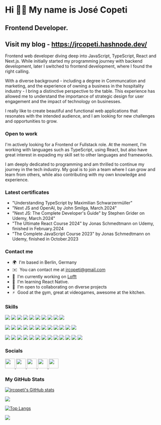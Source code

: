 Hi 👋🏻 My name is José Copeti
===============================================================================================================================================

Frontend Developer. 
----------------------------

Visit my blog - https://jrcopeti.hashnode.dev/
----------------------------

Frontend web developer diving deep into JavaScript, TypeScript, React and Next.js. While initially started my programming journey with backend development, later I switched to frontend development, where I found the right calling. 

With a diverse background - including a degree in Communcation and marketing, and the experience of owning a business in the hospitality industry - I bring a distinctive perspective to the table. This experience has allowed me to understand the importance of strategic design for user engagement and the impact of technology on businesses. 

I really like to create beautiful and functional web applications that resonates with the intended audience, and I am looking for new challenges and opportunities to grow.

### Open to work

I'm actively looking for a Frontend or Fullstack role. At the moment, I'm working with languages such as TypeScript, using React, but also have great interest in expading my skill set to other languages and frameworks. 

I am deeply dedicated to programming and am thrilled to continue my journey in the tech industry. My goal is to join a team where I can grow and learn from others, while also contributing with my own knowledge and experience. 

### Latest certificates

- "Understanding TypeScript by Maximilian Schwarzermüller"
- "Next JS and OpenAI, by John Smilga, March.2024"
- "Next JS: The Complete Developer's Guide" by Stephen Grider on Udemy, March.2024"
- "The Ultimate React Course 2024" by Jonas Schmedtmann on Udemy, finished in February.2024
- "The Complete JavaScript Course 2023" by Jonas Schmedtmann on Udemy, finished in October.2023

### Contact me

* 🌍  I'm based in Berlin, Germany
* ✉️  You can contact me at [jrcopeti@gmail.com](mailto:jrcopeti@gmail.com)
* 🚀  I'm currently working on [Lofft](https://github.com/LofftApp)
* 🧠  I'm learning React Native.
* 🤝  I'm open to collaborating on diverse projects
* ⚡  Good at the gym, great at videogames, awesome at the kitchen.

### Skills

![](https://img.shields.io/badge/TypeScript-007ACC?style=for-the-badge&logo=typescript&logoColor=white)
![](https://img.shields.io/badge/JavaScript-F7DF1E?style=for-the-badge&logo=javascript&logoColor=black)
![](https://img.shields.io/badge/Next.js-000000?style=for-the-badge&logo=next.js&logoColor=white)
![](https://img.shields.io/badge/React-61DAFB?style=for-the-badge&logo=react&logoColor=white)
![](https://img.shields.io/badge/React_Native-62DAFB?style=for-the-badge&logo=reactnative&logoColor=white)
![](https://img.shields.io/badge/HTML5-E34F26?style=for-the-badge&logo=html5&logoColor=white)
![](https://img.shields.io/badge/CSS3-1572B6?style=for-the-badge&logo=css3&logoColor=white)
![](https://img.shields.io/badge/Node.js-43853D?style=for-the-badge&logo=node.js&logoColor=white)
![](https://img.shields.io/badge/Ruby-CC0000?style=for-the-badge&logo=ruby&logoColor=white)
![](https://img.shields.io/badge/Ruby_on_Rails-CC0000?style=for-the-badge&logo=ruby-on-rails&logoColor=white)

![](https://img.shields.io/badge/Tailwind_CSS-38B2AC?style=for-the-badge&logo=tailwind-css&logoColor=white)
![](https://img.shields.io/badge/React_Query-FF4154?style=for-the-badge&logo=ReactQuery&logoColor=white)
![](https://img.shields.io/badge/Redux-593D88?style=for-the-badge&logo=redux&logoColor=white)
![](https://img.shields.io/badge/Styled_Components-DB7093?style=for-the-badge&logo=styled-components&logoColor=white)
![](https://img.shields.io/badge/React_Hook_Form-007ACC?style=for-the-badge&logo=react-hook-form&logoColor=white)
![](https://img.shields.io/badge/React_Router-CA4245?style=for-the-badge&logo=react-router&logoColor=white)
![](https://img.shields.io/badge/PostgreSQL-336791?style=for-the-badge&logo=postgresql&logoColor=white)
![](https://img.shields.io/badge/Supabase-000000?style=for-the-badge&logo=supabase&logoColor=white)
![](https://img.shields.io/badge/Prisma-2D3748?style=for-the-badge&logo=prisma&logoColor=white)
![](https://img.shields.io/badge/OpenAi-12000?style=for-the-badge&logo=openai&logoColor=white)
![](https://img.shields.io/badge/DaisyUI-2B6CB0?style=for-the-badge&logo=tailwind-css&logoColor=white)
![](https://img.shields.io/badge/NextUI-000000?style=for-the-badge&logo=next.js&logoColor=white)

![](https://img.shields.io/badge/Git-F05032?style=for-the-badge&logo=git&logoColor=white)
![](https://img.shields.io/badge/GitHub-181717?style=for-the-badge&logo=github&logoColor=white)
![](https://img.shields.io/badge/Vite-B73BFE?style=for-the-badge&logo=vite&logoColor=FFD62E)
![](https://img.shields.io/badge/Vercel-000000?style=for-the-badge&logo=vercel&logoColor=white)
![](https://img.shields.io/badge/Netlify-00C7B7?style=for-the-badge&logo=netlify&logoColor=white)
![](https://img.shields.io/badge/Heroku-430098?style=for-the-badge&logo=heroku&logoColor=white)
![](https://img.shields.io/badge/npm-CB3837?style=for-the-badge&logo=npm&logoColor=white)
![](https://img.shields.io/badge/Webpack-8DD6F9?style=for-the-badge&logo=Webpack&logoColor=white)
![](https://img.shields.io/badge/Yarn-2C8EBB?style=for-the-badge&logo=yarn&logoColor=white)
![](https://img.shields.io/badge/postcss-DD3A0A?style=for-the-badge&logo=postcss&logoColor=white)
![](https://img.shields.io/badge/ESLint-4B32C3?style=for-the-badge&logo=eslint&logoColor=white)
![](https://img.shields.io/badge/Prettier-F7B93E?style=for-the-badge&logo=prettier&logoColor=white)
![](https://img.shields.io/badge/Recharts-FF6384?style=for-the-badge&logo=chartdotjs&logoColor=white)


### Socials

<p align="left"> <a href="https://codesandbox.io/u/jrcopeti" target="_blank" rel="noreferrer"> <picture> <source media="(prefers-color-scheme: dark)" srcset="https://raw.githubusercontent.com/danielcranney/readme-generator/main/public/icons/socials/codesandbox-dark.svg" /> <source media="(prefers-color-scheme: light)" srcset="https://raw.githubusercontent.com/danielcranney/readme-generator/main/public/icons/socials/codesandbox.svg" /> <img src="https://raw.githubusercontent.com/danielcranney/readme-generator/main/public/icons/socials/codesandbox.svg" width="32" height="32" /> </picture> </a> <a href="https://discord.com/users/jrcopeti" target="_blank" rel="noreferrer"> <picture> <source media="(prefers-color-scheme: dark)" srcset="https://raw.githubusercontent.com/danielcranney/readme-generator/main/public/icons/socials/discord-dark.svg" /> <source media="(prefers-color-scheme: light)" srcset="https://raw.githubusercontent.com/danielcranney/readme-generator/main/public/icons/socials/discord.svg" /> <img src="https://raw.githubusercontent.com/danielcranney/readme-generator/main/public/icons/socials/discord.svg" width="32" height="32" /> </picture> </a> <a href="https://www.github.com/jrcopeti" target="_blank" rel="noreferrer"> <picture> <source media="(prefers-color-scheme: dark)" srcset="https://raw.githubusercontent.com/danielcranney/readme-generator/main/public/icons/socials/github-dark.svg" /> <source media="(prefers-color-scheme: light)" srcset="https://raw.githubusercontent.com/danielcranney/readme-generator/main/public/icons/socials/github.svg" /> <img src="https://raw.githubusercontent.com/danielcranney/readme-generator/main/public/icons/socials/github.svg" width="32" height="32" /> </picture> </a> <a href="https://jrcopeti.hashnode.dev" target="_blank" rel="noreferrer"> <picture> <source media="(prefers-color-scheme: dark)" srcset="https://raw.githubusercontent.com/danielcranney/readme-generator/main/public/icons/socials/hashnode-dark.svg" /> <source media="(prefers-color-scheme: light)" srcset="https://raw.githubusercontent.com/danielcranney/readme-generator/main/public/icons/socials/hashnode.svg" /> <img src="https://raw.githubusercontent.com/danielcranney/readme-generator/main/public/icons/socials/hashnode.svg" width="32" height="32" /> </picture> </a> <a href="https://www.linkedin.com/in/josecopeti" target="_blank" rel="noreferrer"> <picture> <source media="(prefers-color-scheme: dark)" srcset="https://raw.githubusercontent.com/danielcranney/readme-generator/main/public/icons/socials/linkedin-dark.svg" /> <source media="(prefers-color-scheme: light)" srcset="https://raw.githubusercontent.com/danielcranney/readme-generator/main/public/icons/socials/linkedin.svg" /> <img src="https://raw.githubusercontent.com/danielcranney/readme-generator/main/public/icons/socials/linkedin.svg" width="32" height="32" /> </picture> </a></p>


### My GitHub Stats

<a href="http://www.github.com/jrcopeti"><img src="https://github-readme-stats.vercel.app/api?username=jrcopeti&show_icons=true&hide=&count_private=true&title_color=10b981&text_color=000000&icon_color=0891b2&bg_color=ffffff&hide_border=true&show_icons=true" alt="jrcopeti's GitHub stats" /></a>

<a href="http://www.github.com/jrcopeti"><img src="https://github-readme-streak-stats.herokuapp.com/?user=jrcopeti&stroke=000000&background=ffffff&ring=10b981&fire=10b981&currStreakNum=000000&currStreakLabel=10b981&sideNums=000000&sideLabels=000000&dates=000000&hide_border=true" /></a>

[![Top Langs](https://github-readme-stats.vercel.app/api/top-langs/?username=jrcopeti)](https://github.com/anuraghazra/github-readme-stats)

![](https://komarev.com/ghpvc/?username=jrcopeti&color=green)
